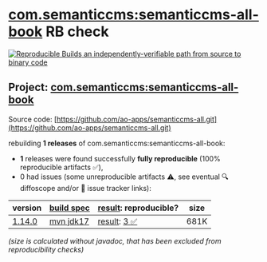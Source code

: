 [com.semanticcms:semanticcms-all-book](https://central.sonatype.com/artifact/com.semanticcms/semanticcms-all-book/versions) RB check
=======

[![Reproducible Builds](https://reproducible-builds.org/images/logos/rb.svg) an independently-verifiable path from source to binary code](https://reproducible-builds.org/)

## Project: [com.semanticcms:semanticcms-all-book](https://central.sonatype.com/artifact/com.semanticcms/semanticcms-all-book/versions)

Source code: [https://github.com/ao-apps/semanticcms-all.git](https://github.com/ao-apps/semanticcms-all.git)

rebuilding **1 releases** of com.semanticcms:semanticcms-all-book:
- **1** releases were found successfully **fully reproducible** (100% reproducible artifacts :white_check_mark:),
- 0 had issues (some unreproducible artifacts :warning:, see eventual :mag: diffoscope and/or :memo: issue tracker links):

| version | [build spec](/BUILDSPEC.md) | [result](https://reproducible-builds.org/docs/jvm/): reproducible? | size |
| -- | --------- | ------ | -- |
| [1.14.0](https://central.sonatype.com/artifact/com.semanticcms/semanticcms-all-book/1.14.0/pom) | [mvn jdk17](semanticcms-all-book-1.14.0.buildspec) | [result](semanticcms-all-book-1.14.0.buildinfo): [3 :white_check_mark: ](semanticcms-all-book-1.14.0.buildcompare) | 681K |

<i>(size is calculated without javadoc, that has been excluded from reproducibility checks)</i>
